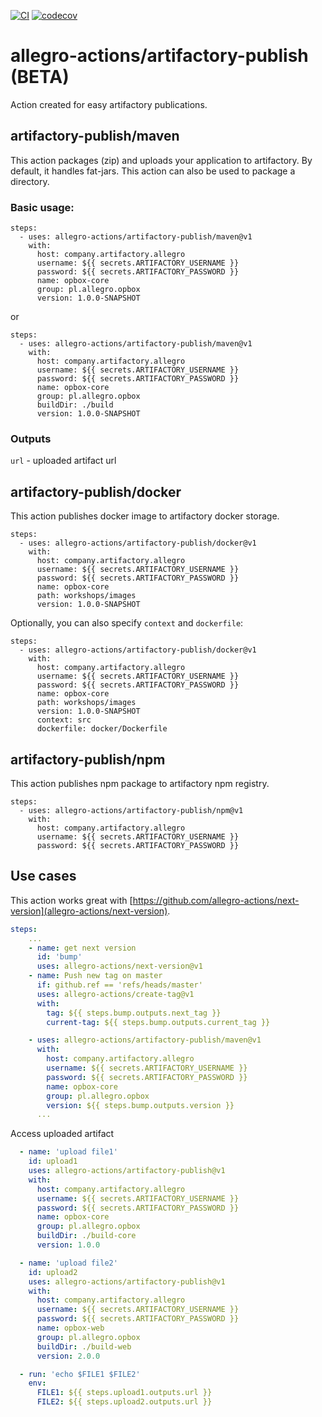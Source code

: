 [![CI](https://github.com/allegro-actions/artifactory-publish/actions/workflows/ci.yml/badge.svg)](https://github.com/allegro-actions/artifactory-publish/actions/workflows/ci.yml)
[![codecov](https://codecov.io/gh/allegro-actions/artifactory-publish/branch/main/graph/badge.svg?token=YNK3XCBRY4)](https://codecov.io/gh/allegro-actions/artifactory-publish)

# allegro-actions/artifactory-publish (BETA)

Action created for easy artifactory publications.

## artifactory-publish/maven

This action packages (zip) and uploads your application to artifactory. By default, it handles fat-jars. This action can
also be used to package a directory.

### Basic usage:

```
steps:
  - uses: allegro-actions/artifactory-publish/maven@v1
    with:
      host: company.artifactory.allegro
      username: ${{ secrets.ARTIFACTORY_USERNAME }}
      password: ${{ secrets.ARTIFACTORY_PASSWORD }}
      name: opbox-core
      group: pl.allegro.opbox
      version: 1.0.0-SNAPSHOT
```

or

```
steps:
  - uses: allegro-actions/artifactory-publish/maven@v1
    with:
      host: company.artifactory.allegro
      username: ${{ secrets.ARTIFACTORY_USERNAME }}
      password: ${{ secrets.ARTIFACTORY_PASSWORD }}
      name: opbox-core
      group: pl.allegro.opbox
      buildDir: ./build
      version: 1.0.0-SNAPSHOT
```

### Outputs

`url` - uploaded artifact url

## artifactory-publish/docker

This action publishes docker image to artifactory docker storage.

```
steps:
  - uses: allegro-actions/artifactory-publish/docker@v1
    with:
      host: company.artifactory.allegro
      username: ${{ secrets.ARTIFACTORY_USERNAME }}
      password: ${{ secrets.ARTIFACTORY_PASSWORD }}
      name: opbox-core
      path: workshops/images
      version: 1.0.0-SNAPSHOT
```

Optionally, you can also specify `context` and `dockerfile`:

```
steps:
  - uses: allegro-actions/artifactory-publish/docker@v1
    with:
      host: company.artifactory.allegro
      username: ${{ secrets.ARTIFACTORY_USERNAME }}
      password: ${{ secrets.ARTIFACTORY_PASSWORD }}
      name: opbox-core
      path: workshops/images
      version: 1.0.0-SNAPSHOT
      context: src
      dockerfile: docker/Dockerfile
```

## artifactory-publish/npm

This action publishes npm package to artifactory npm registry.

```
steps:
  - uses: allegro-actions/artifactory-publish/npm@v1
    with:
      host: company.artifactory.allegro
      username: ${{ secrets.ARTIFACTORY_USERNAME }}
      password: ${{ secrets.ARTIFACTORY_PASSWORD }}
```

## Use cases

This action works great with [https://github.com/allegro-actions/next-version](allegro-actions/next-version).

```yaml
steps:
    ...
    - name: get next version
      id: 'bump'
      uses: allegro-actions/next-version@v1
    - name: Push new tag on master
      if: github.ref == 'refs/heads/master'
      uses: allegro-actions/create-tag@v1
      with:
        tag: ${{ steps.bump.outputs.next_tag }}
        current-tag: ${{ steps.bump.outputs.current_tag }}

    - uses: allegro-actions/artifactory-publish/maven@v1
      with:
        host: company.artifactory.allegro
        username: ${{ secrets.ARTIFACTORY_USERNAME }}
        password: ${{ secrets.ARTIFACTORY_PASSWORD }}
        name: opbox-core
        group: pl.allegro.opbox
        version: ${{ steps.bump.outputs.version }}
      ...
```

Access uploaded artifact

```yaml
  - name: 'upload file1'
    id: upload1
    uses: allegro-actions/artifactory-publish@v1
    with:
      host: company.artifactory.allegro
      username: ${{ secrets.ARTIFACTORY_USERNAME }}
      password: ${{ secrets.ARTIFACTORY_PASSWORD }}
      name: opbox-core
      group: pl.allegro.opbox
      buildDir: ./build-core
      version: 1.0.0

  - name: 'upload file2'
    id: upload2
    uses: allegro-actions/artifactory-publish@v1
    with:
      host: company.artifactory.allegro
      username: ${{ secrets.ARTIFACTORY_USERNAME }}
      password: ${{ secrets.ARTIFACTORY_PASSWORD }}
      name: opbox-web
      group: pl.allegro.opbox
      buildDir: ./build-web
      version: 2.0.0

  - run: 'echo $FILE1 $FILE2'
    env:
      FILE1: ${{ steps.upload1.outputs.url }}
      FILE2: ${{ steps.upload2.outputs.url }}
```
